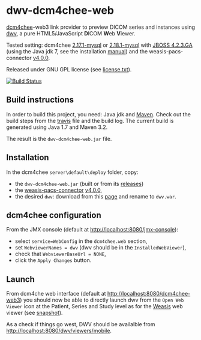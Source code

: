 dwv-dcm4chee-web
================

[dcm4chee](http://www.dcm4che.org/)-web3 link provider to preview DICOM series and instances using [dwv](https://github.com/ivmartel/dwv), a pure HTML5/JavaScript **D**ICOM **W**eb **V**iewer. 

Tested setting: dcm4chee [2.17.1-mysql](http://sourceforge.net/projects/dcm4che/files/dcm4chee/2.17.1/dcm4chee-2.17.1-mysql.zip/download) or [2.18.1-mysql](http://sourceforge.net/projects/dcm4che/files/dcm4chee/2.18.1/dcm4chee-2.18.1-mysql.zip/download) with [JBOSS 4.2.3.GA](http://sourceforge.net/projects/jboss/files/JBoss/JBoss-4.2.3.GA/jboss-4.2.3.GA.zip/download) (using the Java jdk 7, see the installation [manual](http://www.dcm4che.org/confluence/display/ee2/Installation)) and the weasis-pacs-connector [v4.0.0](http://sourceforge.net/projects/dcm4che/files/Weasis/weasis-pacs-connector/4.0.0/weasis-pacs-connector.war/download).

Released under GNU GPL license (see [license.txt](license.txt)). 

[![Build Status](https://travis-ci.org/ivmartel/dwv-dcm4chee-web.svg?branch=master)](https://travis-ci.org/ivmartel/dwv-dcm4chee-web)

Build instructions
------------------
In order to build this project, you need: Java jdk and [Maven](http://maven.apache.org/download.cgi). Check out the build steps from the [travis](https://github.com/ivmartel/dwv-dcm4chee-web/blob/master/.travis.yml) file and the build log. The current build is generated using Java 1.7 and Maven 3.2.

The result is the `dwv-dcm4chee-web.jar` file.

Installation
------------
In the dcm4chee `server\default\deploy` folder, copy:
 * the `dwv-dcm4chee-web.jar` (built or from its [releases](https://github.com/ivmartel/dwv-dcm4chee-web/releases))
 * the [weasis-pacs-connector](https://github.com/nroduit/weasis-pacs-connector) [v4.0.0](http://sourceforge.net/projects/dcm4che/files/Weasis/weasis-pacs-connector/4.0.0/weasis-pacs-connector.war/download),
 * the desired `dwv`: download from this [page](http://ivmartel.github.io/dwv-dcm4chee-web/) and rename to `dwv.war`.

dcm4chee configuration
----------------------
From the JMX console (default at [http://localhost:8080/jmx-console](http://localhost:8080/jmx-console)):
 * select `service=WebConfig` in the `dcm4chee.web` section,
 * set `WebviewerNames = dwv` (dwv should be in the `InstalledWebViewer`),
 * check that `WebviewerBaseUrl = NONE`,
 * click the `Apply Changes` button.

Launch
-------
From dcm4che web interface (default at [http://localhost:8080/dcm4chee-web3](http://localhost:8080/dcm4chee-web3)) you should now be able to directly launch dwv from the `Open Web Viewer` icon at the Patient, Series and Study level as for the [Weasis](http://www.dcm4che.org/confluence/display/WEA/Installing+Weasis+in+DCM4CHEE) web viewer (see [snapshot](https://dcm4che.atlassian.net/wiki/display/WEA/Home?preview=/3670024/3670343/screen1b.png)).

As a check if things go west, DWV should be availalble from [http://localhost:8080/dwv/viewers/mobile](http://localhost:8080/dwv/viewers/mobile).


